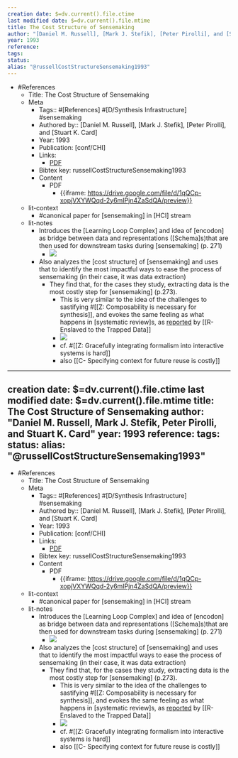 ```yaml
---
creation date: $=dv.current().file.ctime
last modified date: $=dv.current().file.mtime
title: The Cost Structure of Sensemaking
author: "[Daniel M. Russell], [Mark J. Stefik], [Peter Pirolli], and [Stuart K. Card]"
year: 1993
reference: 
tags: 
status: 
alias: "@russellCostStructureSensemaking1993"
---
```


- #References
    - Title: The Cost Structure of Sensemaking
    - Meta
        - Tags:: #[References] #[D/Synthesis Infrastructure] #sensemaking
        - Authored by:: [Daniel M. Russell], [Mark J. Stefik], [Peter Pirolli], and [Stuart K. Card]
        - Year: 1993
        - Publication: [conf/CHI]
        - Links:
            - [PDF](https://drive.google.com/file/d/131ppP9hcxLxLy3ZC0cPfKa_XqzpSWQlg/view)
        - Bibtex key: russellCostStructureSensemaking1993
        - Content
            - PDF
                - {{iframe: https://drive.google.com/file/d/1qQCp-xopjVXYWQqd-2y6mIPjn4ZaSdQA/preview}}
    - lit-context
        - #canonical paper for [sensemaking] in [HCI] stream
    - lit-notes
        - Introduces the [Learning Loop Complex] and idea of [encodon] as bridge between data and representations ([Schema]s)that are then used for downstream tasks during [sensemaking] (p. 271)
            - ![](https://firebasestorage.googleapis.com/v0/b/firescript-577a2.appspot.com/o/imgs%2Fapp%2Fmegacoglab%2FLdc6dvd3SX?alt=media&token=daba4a52-0c6f-4ab8-b781-ede3d49e4558)
        - Also analyzes the [cost structure] of [sensemaking] and uses that to identify the most impactful ways to ease the process of sensemaking (in their case, it was data extraction)
            - They find that, for the cases they study, extracting data is the most costly step for [sensemaking] (p.273). 
                - This is very similar to the idea of the challenges to sastifying #[[Z: Composability is necessary for synthesis]], and evokes the same feeling as what happens in [systematic review]s, as [reported](((iS--dWH51))) by [[R- Enslaved to the Trapped Data]]
                - ![](https://firebasestorage.googleapis.com/v0/b/firescript-577a2.appspot.com/o/imgs%2Fapp%2Fmegacoglab%2FEn4rDIQNGn.png?alt=media&token=d5e18cdb-710c-490d-8138-7b086de05026)
                - cf. #[[Z: Gracefully integrating formalism into interactive systems is hard]]
                - also [[C- Specifying context for future reuse is costly]]


---
creation date: $=dv.current().file.ctime
last modified date: $=dv.current().file.mtime
title: The Cost Structure of Sensemaking
author: "Daniel M. Russell, Mark J. Stefik, Peter Pirolli, and Stuart K. Card"
year: 1993
reference: 
tags: 
status: 
alias: "@russellCostStructureSensemaking1993"
---

- #References
    - Title: The Cost Structure of Sensemaking
    - Meta
        - Tags:: #[References] #[D/Synthesis Infrastructure] #sensemaking
        - Authored by:: [Daniel M. Russell], [Mark J. Stefik], [Peter Pirolli], and [Stuart K. Card]
        - Year: 1993
        - Publication: [conf/CHI]
        - Links:
            - [PDF](https://drive.google.com/file/d/131ppP9hcxLxLy3ZC0cPfKa_XqzpSWQlg/view)
        - Bibtex key: russellCostStructureSensemaking1993
        - Content
            - PDF
                - {{iframe: https://drive.google.com/file/d/1qQCp-xopjVXYWQqd-2y6mIPjn4ZaSdQA/preview}}
    - lit-context
        - #canonical paper for [sensemaking] in [HCI] stream
    - lit-notes
        - Introduces the [Learning Loop Complex] and idea of [encodon] as bridge between data and representations ([Schema]s)that are then used for downstream tasks during [sensemaking] (p. 271)
            - ![](https://firebasestorage.googleapis.com/v0/b/firescript-577a2.appspot.com/o/imgs%2Fapp%2Fmegacoglab%2FLdc6dvd3SX?alt=media&token=daba4a52-0c6f-4ab8-b781-ede3d49e4558)
        - Also analyzes the [cost structure] of [sensemaking] and uses that to identify the most impactful ways to ease the process of sensemaking (in their case, it was data extraction)
            - They find that, for the cases they study, extracting data is the most costly step for [sensemaking] (p.273). 
                - This is very similar to the idea of the challenges to sastifying #[[Z: Composability is necessary for synthesis]], and evokes the same feeling as what happens in [systematic review]s, as [reported](((iS--dWH51))) by [[R- Enslaved to the Trapped Data]]
                - ![](https://firebasestorage.googleapis.com/v0/b/firescript-577a2.appspot.com/o/imgs%2Fapp%2Fmegacoglab%2FEn4rDIQNGn.png?alt=media&token=d5e18cdb-710c-490d-8138-7b086de05026)
                - cf. #[[Z: Gracefully integrating formalism into interactive systems is hard]]
                - also [[C- Specifying context for future reuse is costly]]



